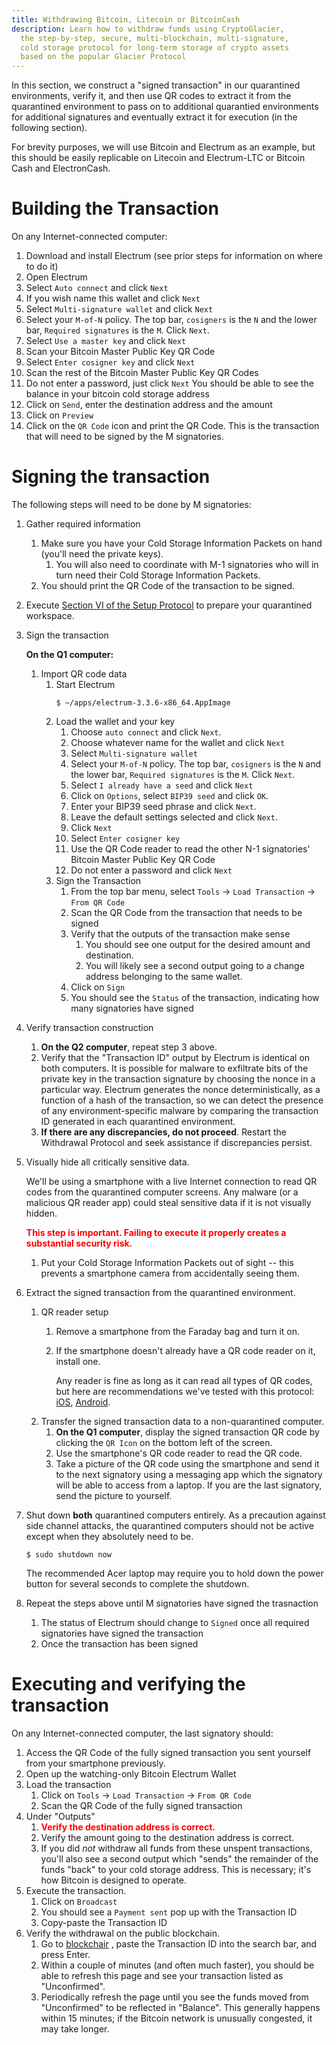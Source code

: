 ```yaml
---
title: Withdrawing Bitcoin, Litecoin or BitcoinCash
description: Learn how to withdraw funds using CryptoGlacier,
  the step-by-step, secure, multi-blockchain, multi-signature,
  cold storage protocol for long-term storage of crypto assets
  based on the popular Glacier Protocol
---
```


In this section, we construct a "signed transaction" in our quarantined
environments, verify it, and then use QR codes to extract it from the
quarantined environment to pass on to additional quarantied environments
for additional signatures and eventually extract it for execution (in the
following section).

For brevity purposes, we will use Bitcoin and Electrum as an example, but
this should be easily replicable on Litecoin and Electrum-LTC or Bitcoin
Cash and ElectronCash.

# Building the Transaction
On any Internet-connected computer:
1. Download and install Electrum (see prior steps for information on where to
do it)
2. Open Electrum
3. Select `Auto connect` and click `Next`
4. If you wish name this wallet and click `Next`
5. Select `Multi-signature wallet` and click `Next`
6. Select your `M-of-N` policy. The top bar, `cosigners` is the `N` and the
lower bar, `Required signatures` is the `M`. Click `Next`.
7. Select `Use a master key` and click `Next`
8. Scan your <span class="warning">Bitcoin Master Public Key QR Code</span>
9. Select `Enter cosigner key` and click `Next`
10. Scan the rest of the <span class="warning">Bitcoin Master Public Key QR Codes</span>
11. Do not enter a password, just click `Next`
You should be able to see the balance in your <span class="warning">bitcoin cold storage address</span>
12. Click on `Send`, enter the destination address and the amount
13. Click on `Preview`
14. Click on the `QR Code` icon and print the QR Code. This is the transaction
that will need to be signed by the M signatories.

# Signing the transaction

The following steps will need to be done by M signatories:

1. Gather required information
    1. Make sure you have your <span class="danger">Cold Storage Information Packets</span>
    on hand (you'll need the private keys).
        1. You will also need to coordinate with M-1 signatories who will in
        turn need their <span class="danger">Cold Storage Information Packets</span>.
    2. You should print the <span class="warning">QR Code</span> of the transaction
    to be signed.
2. Execute [Section VI of the Setup Protocol](../setup/quarantined-workspace.md)
to prepare your quarantined workspace.
3. Sign the transaction

   **On the Q1 computer:**
    1. Import QR code data
        1. Start Electrum
            ```
            $ ~/apps/electrum-3.3.6-x86_64.AppImage
            ```
        2. Load the wallet and your key
            1. Choose `auto connect` and click `Next`.
            1. Choose whatever name for the wallet and click `Next`
            2. Select `Multi-signature wallet`
            3. Select your `M-of-N` policy. The top bar, `cosigners` is the `N`
            and the lower bar, `Required signatures` is the `M`. Click `Next`.
            4. Select `I already have a seed` and click `Next`
            5. Click on `Options`, select `BIP39 seed` and click `OK`.
            6. Enter your <span class="danger">BIP39 seed phrase</span> and click
            `Next`.
            7. Leave the default settings selected and click `Next`.
            8. Click `Next`
            9. Select `Enter cosigner key`
            10. Use the QR Code reader to read the other N-1 signatories'
            <span class="warning">Bitcoin Master Public Key QR Code</span>
            11. Do not enter a password and click `Next`
        3. Sign the Transaction
            1. From the top bar menu, select `Tools` -> `Load Transaction` ->
            `From QR Code`
            2. Scan the QR Code from the transaction that needs to be signed
            3. Verify that the outputs of the transaction make sense
                1. You should see one output for the desired amount and
                destination.
                2. You will likely see a second output going to a change
                address belonging to the same wallet.
            4. Click on `Sign`
            5. You should see the `Status` of the transaction, indicating how
            many signatories have signed
3. Verify transaction construction
    1. **On the Q2 computer**, repeat step 3 above.
    2. Verify that the <span class="warning">"Transaction ID"</span>
    output by Electrum is identical on both computers. It is possible for
    malware to exfiltrate bits of the private key in the transaction signature
    by choosing the nonce in a particular way. Electrum generates the
    nonce deterministically, as a function of a hash of the transaction, so we
    can detect the presence of any environment-specific malware by
    comparing the transaction ID generated in each quarantined environment.
    3. **If there are any discrepancies, do not proceed**. Restart the
    Withdrawal Protocol and seek assistance if discrepancies persist.
4. Visually hide all critically sensitive data.

    We'll be using a smartphone with a live Internet connection to read QR
    codes from the quarantined computer screens. Any malware (or a malicious
    QR reader app) could steal sensitive data if it is not visually hidden.

    **<span style="color: red;">This step is important. Failing to execute it properly creates a
    substantial security risk.</span>**

    1. Put your <span class="danger">Cold Storage Information Packets</span>
    out of sight -- this prevents a smartphone camera from accidentally seeing
    them.
5. Extract the signed transaction from the quarantined environment.
    1. QR reader setup
        1. Remove a smartphone from the Faraday bag and turn it on.
        2. If the smartphone doesn't already have a QR code reader on it,
        install one.

           Any reader is fine as long as it can read all types of QR
        codes, but here are recommendations we've tested with this protocol:
        [iOS](https://itunes.apple.com/us/app/qr-reader-for-iphone/id368494609?mt=8),
        [Android](https://play.google.com/store/apps/details?id=com.application_4u.qrcode.barcode.scanner.reader.flashlight&hl=en).
    2. Transfer the signed transaction data to a non-quarantined computer.
        1. **On the Q1 computer**, display the <span class="warning">signed transaction QR code</span>
        by clicking the `QR Icon` on the bottom left of the screen.
        2. Use the smartphone's QR code reader to read the QR code.
        3. Take a picture of the <span class="warning">QR code</span> using the
        smartphone and send it to the next signatory using a messaging app which
        the signatory will be able to access from a laptop. If you are the last
        signatory, send the <span class="warning">picture</span> to yourself.
        
6. Shut down **both** quarantined computers entirely. As a precaution against
side channel attacks, the quarantined computers should not be active except
when they absolutely need to be.
    ```
    $ sudo shutdown now
    ```
    The recommended Acer laptop may require you to hold down the power button
    for several seconds to complete the shutdown.
7. Repeat the steps above until M signatories have signed the trasnaction
    1. The status of Electrum should change to `Signed` once all required
    signatories have signed the transaction
    2. Once the transaction has been signed

# Executing and verifying the transaction

On any Internet-connected computer, the last signatory should:

1. Access the <span class="warning">QR Code of the fully signed transaction</span> you sent
yourself from your smartphone previously.
2. Open up the watching-only Bitcoin Electrum Wallet
3. Load the transaction
    1. Click on `Tools` -> `Load Transaction` -> `From QR Code`
    2. Scan the <span class="warning">QR Code of the fully signed transaction</span>
4. Under "Outputs"
    1. **<span style="color: red;">Verify the destination address is correct.</span>**
    2. Verify the amount going to the destination address is correct.
    3. If you did *not* withdraw all funds from these unspent transactions,
    you'll also see a second output which "sends" the remainder of the
    funds "back" to your <span class="warning">cold storage address</span>.
    This is necessary; it's how Bitcoin is designed to operate.
5. Execute the transaction.
    1. Click on `Broadcast`
    2. You should see a `Payment sent` pop up with the <span class="warning">Transaction ID</span>
    2. Copy-paste the <span class="warning">Transaction ID</span>
4. Verify the withdrawal on the public blockchain.
    1. Go to [blockchair](https://www.blockchair.com/) , paste
    the <span class="warning">Transaction ID</span> into the search bar,
    and press Enter.
    2. Within a couple of minutes (and often much faster), you should be able to
    refresh this page and see your transaction listed as "Unconfirmed".
    3. Periodically refresh the page until you see the funds moved from
    "Unconfirmed" to be reflected in "Balance". This generally happens within
    15 minutes; if the Bitcoin network is unusually congested, it may take
    longer.
